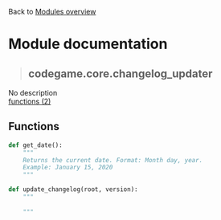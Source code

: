 Back to [Modules overview](https://github.com/pyrustic/codegame/blob/master/docs/modules/README.md)
  
# Module documentation
>## codegame.core.changelog\_updater
No description
<br>
[functions (2)](https://github.com/pyrustic/codegame/blob/master/docs/modules/content/codegame.core.changelog_updater/functions.md)


## Functions
```python
def get_date():
    """
    Returns the current date. Format: Month day, year.
    Example: January 15, 2020
    """

```

```python
def update_changelog(root, version):
    """
    
    """

```

